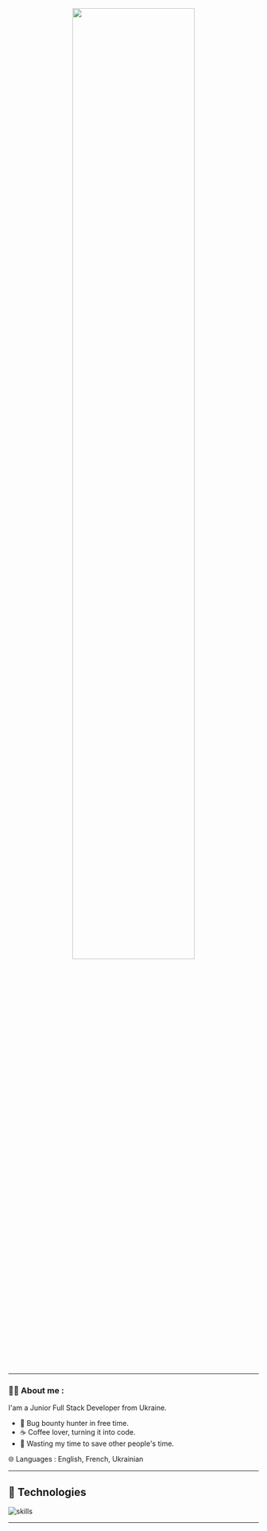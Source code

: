<!-- <div id="header" align="left">
  <img src="https://media.giphy.com/media/A9U92RNp2bWRpKglEi/giphy.gif" width="200"/>
</div> -->
<!-- <div id="header" align="left"><img src= "https://media.giphy.com/media/v1.Y2lkPTc5MGI3NjExNmMyZTUxODY1OTMwOTRjNTkwMDVkYWM4NTgzYzMxYTY1ZWJhZWNlMCZjdD1n/10zxDv7Hv5RF9C/giphy.gif" width="100%" height="80%"></img></div> -->
<div id="header" align="center"><img src= "https://media.giphy.com/media/v1.Y2lkPTc5MGI3NjExYjFhMzI3NDFjMDQ2NzViOTA1MzcyMDYxODBiMzI3NTg4NDY0MzU0NSZjdD1n/QTJqexCOmwhKJPbFhj/giphy.gif" width="70%" ></img></div>


---

### :man_technologist: About me :

I'am a Junior Full Stack Developer from Ukraine.

- 🔏 Bug bounty hunter in free time.
- ☕ Coffee lover, turning it into code.
- 🎯 Wasting my time to save other people's time.

🌐 Languages : English, French, Ukrainian

---

## 🔧 Technologies

![skills](https://skillicons.dev/icons?i=html,css,sass,js,nodejs,react,figma,git,vscode,jquery&theme=light)

---

